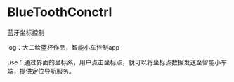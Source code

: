 # BlueToothConctrl

蓝牙坐标控制

log：大二绘蓝杯作品，智能小车控制app

use：通过界面的坐标系，用户点击坐标点，就可以将坐标点数据发送至智能小车端，提供定位导航服务。
